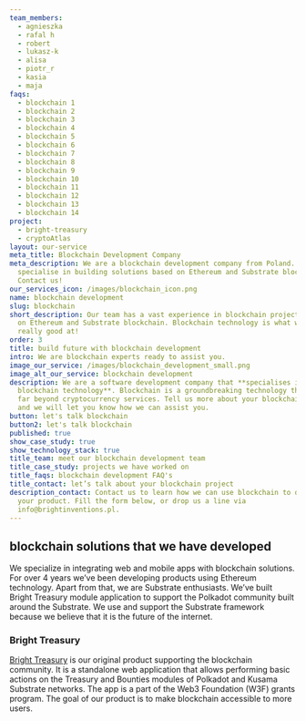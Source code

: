 ```yaml
---
team_members:
  - agnieszka
  - rafal h
  - robert
  - lukasz-k
  - alisa
  - piotr_r
  - kasia
  - maja
faqs:
  - blockchain 1
  - blockchain 2
  - blockchain 3
  - blockchain 4
  - blockchain 5
  - blockchain 6
  - blockchain 7
  - blockchain 8
  - blockchain 9
  - blockchain 10
  - blockchain 11
  - blockchain 12
  - blockchain 13
  - blockchain 14
project:
  - bright-treasury
  - cryptoAtlas
layout: our-service
meta_title: Blockchain Development Company
meta_description: We are a blockchain development company from Poland. We
  specialise in building solutions based on Ethereum and Substrate blockchain.
  Contact us!
our_services_icon: /images/blockchain_icon.png
name: blockchain development
slug: blockchain
short_description: Our team has a vast experience in blockchain projects based
  on Ethereum and Substrate blockchain. Blockchain technology is what we’re
  really good at!
order: 3
title: build future with blockchain development
intro: We are blockchain experts ready to assist you.
image_our_service: /images/blockchain_development_small.png
image_alt_our_service: blockchain development
description: We are a software development company that **specialises in
  blockchain technology**. Blockchain is a groundbreaking technology that goes
  far beyond cryptocurrency services. Tell us more about your blockchain project
  and we will let you know how we can assist you.
button: let's talk blockchain
button2: let's talk blockchain
published: true
show_case_study: true
show_technology_stack: true
title_team: meet our blockchain development team
title_case_study: projects we have worked on
title_faqs: blockchain development FAQ's
title_contact: let’s talk about your blockchain project
description_contact: Contact us to learn how we can use blockchain to develop
  your product. Fill the form below, or drop us a line via
  info@brightinventions.pl.
---
```

## blockchain solutions that we have developed

We specialize in integrating web and mobile apps with blockchain solutions. For over 4 years we’ve been developing products using Ethereum technology. Apart from that, we are Substrate enthusiasts. We’ve built Bright Treasury module application to support the Polkadot community built around the Substrate. We use and support the Substrate framework because we believe that it is the future of the internet. 

### Bright Treasury

[Bright Treasury](/projects/bright-treasury/) is our original product supporting the blockchain community. It is a standalone web application that allows performing basic actions on the Treasury and Bounties modules of Polkadot and Kusama Substrate networks. The app is a part of the Web3 Foundation (W3F) grants program. The goal of our product is to make blockchain accessible to more users.